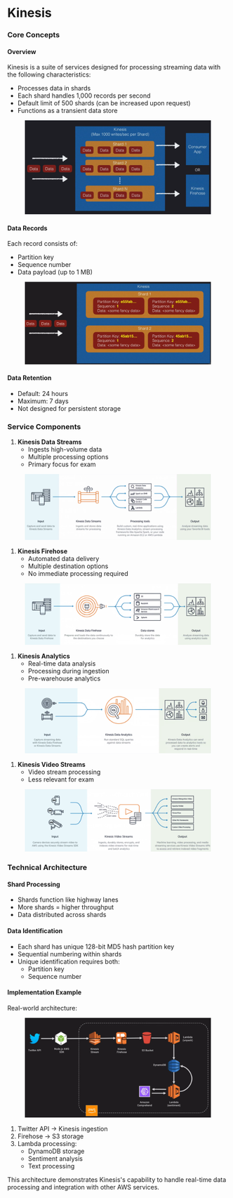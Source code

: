 # Kinesis

### Core Concepts

#### Overview

Kinesis is a suite of services designed for processing streaming data with the following characteristics:

* Processes data in shards
* Each shard handles 1,000 records per second
* Default limit of 500 shards (can be increased upon request)
* Functions as a transient data store

<figure><img src="../../../../.gitbook/assets/image (17) (1).png" alt=""><figcaption></figcaption></figure>

#### Data Records

Each record consists of:

* Partition key
* Sequence number
* Data payload (up to 1 MB)

<figure><img src="../../../../.gitbook/assets/image (18) (1).png" alt=""><figcaption></figcaption></figure>

#### Data Retention

* Default: 24 hours
* Maximum: 7 days
* Not designed for persistent storage

### Service Components

1. **Kinesis Data Streams**
   * Ingests high-volume data
   * Multiple processing options
   * Primary focus for exam

<figure><img src="../../../../.gitbook/assets/image (14) (1).png" alt=""><figcaption></figcaption></figure>

1. **Kinesis Firehose**
   * Automated data delivery
   * Multiple destination options
   * No immediate processing required

<figure><img src="../../../../.gitbook/assets/image (15) (1).png" alt=""><figcaption></figcaption></figure>

1. **Kinesis Analytics**
   * Real-time data analysis
   * Processing during ingestion
   * Pre-warehouse analytics

<figure><img src="../../../../.gitbook/assets/image (16) (1).png" alt=""><figcaption></figcaption></figure>

1. **Kinesis Video Streams**
   * Video stream processing
   * Less relevant for exam

<figure><img src="../../../../.gitbook/assets/image (13) (1).png" alt=""><figcaption></figcaption></figure>

### Technical Architecture

#### Shard Processing

* Shards function like highway lanes
* More shards = higher throughput
* Data distributed across shards

#### Data Identification

* Each shard has unique 128-bit MD5 hash partition key
* Sequential numbering within shards
* Unique identification requires both:
  * Partition key
  * Sequence number

#### Implementation Example

Real-world architecture:

<figure><img src="../../../../.gitbook/assets/image (19) (1).png" alt=""><figcaption></figcaption></figure>

1. Twitter API → Kinesis ingestion
2. Firehose → S3 storage
3. Lambda processing:
   * DynamoDB storage
   * Sentiment analysis
   * Text processing

This architecture demonstrates Kinesis's capability to handle real-time data processing and integration with other AWS services.
